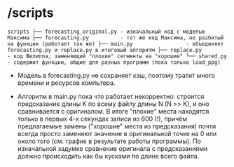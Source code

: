 # /scripts

`scripts
├── forecasting_original.py - изначальный код с моделью Максима
├── forecasting.py          - тот же код Максима, но разбитый на функции (работает так же)
├── main.py                 - объединяет forecasting.py и replace.py в итоговый алгоритм
├── replace.py              - код Филиппа, заменяющий "плохие" сегменты на "хорошие"
└── shared.py               - содержит функции, общие для разных программ (пока только load_ppg)`

- Модель в forecasting.py не сохраняет кэш, поэтому тратит много времени и ресурсов компьтера.

- Алгоритм в main.py пока что работает некорректно: строится предсказание длины K по всему файлу длины N (N >> K), и оно сравнивается с оригиналом. В итоге "плохие" места находятся только в первых 4-х секундах записи из 600 (!), причём предлагаемые замены ("хорошие" места из предсказания) почти всегда просто заменяют значение в оригинальной точке на 0 или около того (см. график в результате работы программы). По изначальной задумке сравнение оригинала с предсказаниями должно происходить как бы кусками по длине всего файла.
